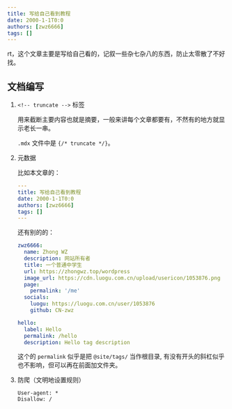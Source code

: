 ```yaml
---
title: 写给自己看到教程
date: 2000-1-1T0:0
authors: [zwz6666]
tags: []
---
```

rt，这个文章主要是写给自己看的，记叙一些杂七杂八的东西，防止太零散了不好找。
<!-- truncate -->
## 文档编写

1. ```<!-- truncate -->``` 标签

   用来截断主要内容也就是摘要，一般来讲每个文章都要有，不然有的地方就显示老长一串。

   ```.mdx``` 文件中是 ```{/* truncate */}```。

2. 元数据

   比如本文章的：

   ```yml
   ---
   title: 写给自己看到教程
   date: 2000-1-1T0:0
   authors: [zwz6666]
   tags: []
   ---
   ```

   还有别的的：

   ```yml title="blog/authors.yml"
   zwz6666:
     name: Zhong WZ
     description: 网站所有者
     title: 一个普通中学生
     url: https://zhongwz.top/wordpress
     image_url: https://cdn.luogu.com.cn/upload/usericon/1053876.png
     page:
       permalink: '/me'
     socials:
       luogu: https://luogu.com.cn/user/1053876
       github: CN-zwz
   ```

   ```yml title="blog/tags.yml"
   hello:
     label: Hello
     permalink: /hello
     description: Hello tag description
   ```

   这个的 `permalink` 似乎是把 `@site/tags/` 当作根目录, 有没有开头的斜杠似乎也不影响，但可以再在前面加文件夹。

3. 防爬（文明地设置规则）

   ```text title="static/robots.txt"
   User-agent: *
   Disallow: /
   ```
